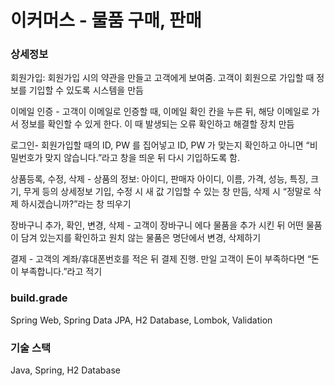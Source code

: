 # 이커머스 - 물품 구매, 판매
### 상세정보
회원가입: 회원가입 시의 약관을 만들고 고객에게 보여줌. 고객이 회원으로 가입할 때 정보를 기입할 수 있도록 시스템을 만듬

이메일 인증 - 고객이 이메일로 인증할 때, 이메일 확인 칸을 누른 뒤, 해당 이메일로 가서 정보를 확인할 수 있게 한다. 이 때 발생되는 오류 확인하고 해결할 장치 만듬

로그인- 회원가입할 때의 ID, PW 를 집어넣고 ID, PW 가 맞는지 확인하고 아니면 “비밀번호가 맞지 않습니다.”라고 창을 띄운 뒤 다시 기입하도록 함.

상품등록, 수정, 삭제 - 상품의 정보: 아이디, 판매자 아이디, 이름, 가격, 성능, 특징, 크기, 무게 등의 상세정보 기입, 수정 시 새 값 기입할 수 있는 창 만듬, 삭제 시 “정말로 삭제 하시겠습니까?”라는 창 띄우기

장바구니 추가, 확인, 변경, 삭제 - 고객이 장바구니 에다 물품을 추가 시킨 뒤 어떤 물품이 담겨 있는지를 확인하고 원치 않는 물품은 명단에서 변경, 삭제하기

결제 - 고객의 계좌/휴대폰번호를 적은 뒤 결제 진행. 만일 고객이 돈이 부족하다면 “돈이 부족합니다.”라고 적기
### build.grade
Spring Web, Spring Data JPA, H2 Database, Lombok, Validation
### 기술 스택
Java, Spring, H2 Database
